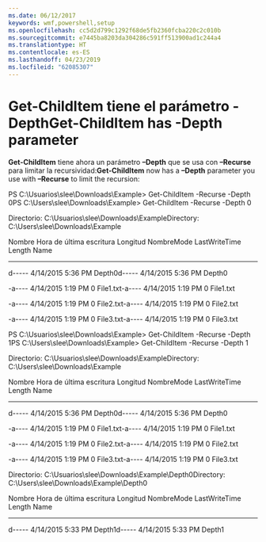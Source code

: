 ```yaml
---
ms.date: 06/12/2017
keywords: wmf,powershell,setup
ms.openlocfilehash: cc5d2d799c1292f68de5fb2360fcba220c2c010b
ms.sourcegitcommit: e7445ba8203da304286c591ff513900ad1c244a4
ms.translationtype: HT
ms.contentlocale: es-ES
ms.lasthandoff: 04/23/2019
ms.locfileid: "62085307"
---
```

# <a name="get-childitem-has--depth-parameter"></a><span data-ttu-id="90a29-102">Get-ChildItem tiene el parámetro -Depth</span><span class="sxs-lookup"><span data-stu-id="90a29-102">Get-ChildItem has -Depth parameter</span></span>
<span data-ttu-id="90a29-103">**Get-ChildItem** tiene ahora un parámetro **–Depth** que se usa con **–Recurse** para limitar la recursividad:</span><span class="sxs-lookup"><span data-stu-id="90a29-103">**Get-ChildItem** now has a **–Depth** parameter you use with **–Recurse** to limit the recursion:</span></span>

<span data-ttu-id="90a29-104">PS C:\\Usuarios\\slee\\Downloads\\Example&gt; Get-ChildItem -Recurse -Depth 0</span><span class="sxs-lookup"><span data-stu-id="90a29-104">PS C:\\Users\\slee\\Downloads\\Example&gt; Get-ChildItem -Recurse -Depth 0</span></span>

<span data-ttu-id="90a29-105">Directorio: C:\\Usuarios\\slee\\Downloads\\Example</span><span class="sxs-lookup"><span data-stu-id="90a29-105">Directory: C:\\Users\\slee\\Downloads\\Example</span></span>

<span data-ttu-id="90a29-106">Nombre Hora de última escritura Longitud Nombre</span><span class="sxs-lookup"><span data-stu-id="90a29-106">Mode LastWriteTime Length Name</span></span>

---- ------------- ------ ----

<span data-ttu-id="90a29-107">d----- 4/14/2015 5:36 PM Depth0</span><span class="sxs-lookup"><span data-stu-id="90a29-107">d----- 4/14/2015 5:36 PM Depth0</span></span>

<span data-ttu-id="90a29-108">-a---- 4/14/2015 1:19 PM 0 File1.txt</span><span class="sxs-lookup"><span data-stu-id="90a29-108">-a---- 4/14/2015 1:19 PM 0 File1.txt</span></span>

<span data-ttu-id="90a29-109">-a---- 4/14/2015 1:19 PM 0 File2.txt</span><span class="sxs-lookup"><span data-stu-id="90a29-109">-a---- 4/14/2015 1:19 PM 0 File2.txt</span></span>

<span data-ttu-id="90a29-110">-a---- 4/14/2015 1:19 PM 0 File3.txt</span><span class="sxs-lookup"><span data-stu-id="90a29-110">-a---- 4/14/2015 1:19 PM 0 File3.txt</span></span>

<span data-ttu-id="90a29-111">PS C:\\Usuarios\\slee\\Downloads\\Example&gt; Get-ChildItem -Recurse -Depth 1</span><span class="sxs-lookup"><span data-stu-id="90a29-111">PS C:\\Users\\slee\\Downloads\\Example&gt; Get-ChildItem -Recurse -Depth 1</span></span>

<span data-ttu-id="90a29-112">Directorio: C:\\Usuarios\\slee\\Downloads\\Example</span><span class="sxs-lookup"><span data-stu-id="90a29-112">Directory: C:\\Users\\slee\\Downloads\\Example</span></span>

<span data-ttu-id="90a29-113">Nombre Hora de última escritura Longitud Nombre</span><span class="sxs-lookup"><span data-stu-id="90a29-113">Mode LastWriteTime Length Name</span></span>

---- ------------- ------ ----

<span data-ttu-id="90a29-114">d----- 4/14/2015 5:36 PM Depth0</span><span class="sxs-lookup"><span data-stu-id="90a29-114">d----- 4/14/2015 5:36 PM Depth0</span></span>

<span data-ttu-id="90a29-115">-a---- 4/14/2015 1:19 PM 0 File1.txt</span><span class="sxs-lookup"><span data-stu-id="90a29-115">-a---- 4/14/2015 1:19 PM 0 File1.txt</span></span>

<span data-ttu-id="90a29-116">-a---- 4/14/2015 1:19 PM 0 File2.txt</span><span class="sxs-lookup"><span data-stu-id="90a29-116">-a---- 4/14/2015 1:19 PM 0 File2.txt</span></span>

<span data-ttu-id="90a29-117">-a---- 4/14/2015 1:19 PM 0 File3.txt</span><span class="sxs-lookup"><span data-stu-id="90a29-117">-a---- 4/14/2015 1:19 PM 0 File3.txt</span></span>

<span data-ttu-id="90a29-118">Directorio: C:\\Usuarios\\slee\\Downloads\\Example\\Depth0</span><span class="sxs-lookup"><span data-stu-id="90a29-118">Directory: C:\\Users\\slee\\Downloads\\Example\\Depth0</span></span>

<span data-ttu-id="90a29-119">Nombre Hora de última escritura Longitud Nombre</span><span class="sxs-lookup"><span data-stu-id="90a29-119">Mode LastWriteTime Length Name</span></span>

---- ------------- ------ ----

<span data-ttu-id="90a29-120">d----- 4/14/2015 5:33 PM Depth1</span><span class="sxs-lookup"><span data-stu-id="90a29-120">d----- 4/14/2015 5:33 PM Depth1</span></span>
